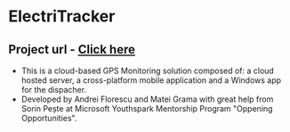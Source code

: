 # ElectriTracker
## Project url - [Click here](https://electritrackerservice20200906014154.azurewebsites.net/)

- This is a cloud-based GPS Monitoring solution composed of: a cloud hosted server, a cross-platform mobile application and a Windows app for the dispacher.
- Developed by Andrei Florescu and Matei Grama with great help from Sorin Pește at Microsoft Youthspark Mentorship Program "Oppening Opportunities".
